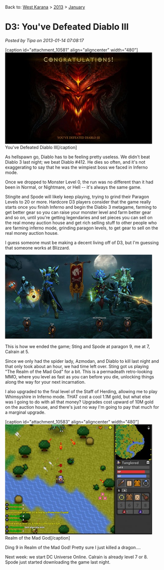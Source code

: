 Back to: [West Karana](/posts/westkarana.md) > [2013](/posts/2013/westkarana.md) > [January](./westkarana.md)
# D3: You've Defeated Diablo III

*Posted by Tipa on 2013-01-14 07:08:17*

[caption id="attachment\_10581" align="aligncenter" width="480"][![](../../../uploads/2013/01/Diablo-III-2013-01-13-23-13-32-63-480x298.jpg "You've Defeated Diablo III")](../../../uploads/2013/01/Diablo-III-2013-01-13-23-13-32-63.jpg) You've Defeated Diablo III[/caption]

As hellspawn go, Diablo has to be feeling pretty useless. We didn't beat Diablo 3 last night; we beat Diablo #412. He dies so often, and it's not exaggerating to say that he was the wimpiest boss we faced in Inferno mode.

Once we dropped to Monster Level 0, the run was no different than it had been in Normal, or Nightmare, or Hell -- it's always the same game.

Stingite and Spode will likely keep playing, trying to grind their Paragon Levels to 20 or more. Hardcore D3 players consider that the game really starts once you finish Inferno and begin the Diablo 3 metagame, farming to get better gear so you can raise your monster level and farm better gear and so on, until you're getting legendaries and set pieces you can sell on the real money auction house and get rich selling stuff to other people who are farming inferno mode, grinding paragon levels, to get gear to sell on the real money auction house.

I guess someone must be making a decent living off of D3, but I'm guessing that someone works at Blizzard.

[![](../../../uploads/2013/01/Diablo-III-2013-01-13-23-16-40-79-480x274.jpg "Diablo III 2013-01-13 23-16-40-79")](../../../uploads/2013/01/Diablo-III-2013-01-13-23-16-40-79.jpg)

This is how we ended the game; Sting and Spode at paragon 9, me at 7, Calrain at 5.

Since we only had the spider lady, Azmodan, and Diablo to kill last night and that only took about an hour, we had time left over. Sting got us playing "The Realm of the Mad God" for a bit. This is a permadeath retro-looking MMO, where you level as fast as you can before you die, unlocking things along the way for your next incarnation.

I also upgraded to the final level of the Staff of Herding, allowing me to play Whimsyshire in Inferno mode. THAT cost a cool 1.1M gold, but what else was I going to do with all that money? Upgrades cost upward of 10M gold on the auction house, and there's just no way I'm going to pay that much for a marginal upgrade.

[caption id="attachment\_10583" align="aligncenter" width="480"][![](../../../uploads/2013/01/Fullscreen-capture-1142013-70214-AM-480x359.jpg "Realm of the Mad God")](../../../uploads/2013/01/Fullscreen-capture-1142013-70214-AM.jpg) Realm of the Mad God[/caption]

Ding 9 in Realm of the Mad God! Pretty sure I just killed a dragon....

Next week: we start DC Universe Online. Calrain is already level 7 or 8. Spode just started downloading the game last night.

